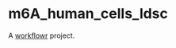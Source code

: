 # m6A_human_cells_ldsc

A [workflowr][] project.

[workflowr]: https://github.com/jdblischak/workflowr
